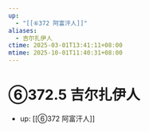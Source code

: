 ```yaml
---
up:
  - "[[⑥372 阿富汗人]]"
aliases:
  - 吉尔扎伊人
ctime: 2025-03-01T13:41:11+08:00
mtime: 2025-10-01T11:40:31+08:00
---
```


# ⑥372.5 吉尔扎伊人

- up: [[⑥372 阿富汗人]]
